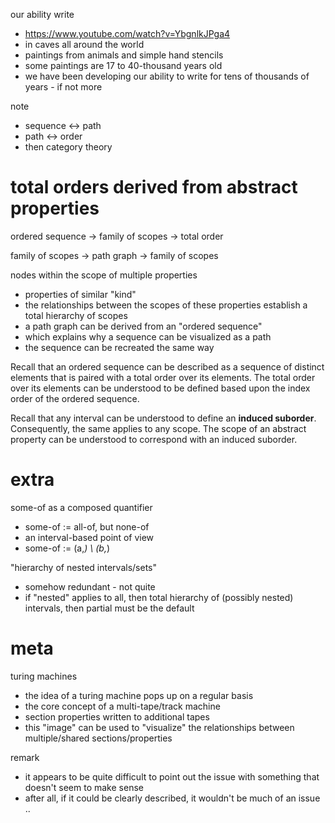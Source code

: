 
our ability write
- https://www.youtube.com/watch?v=YbgnlkJPga4
- in caves all around the world
- paintings from animals and simple hand stencils
- some paintings are 17 to 40-thousand years old
- we have been developing our ability to write
  for tens of thousands of years - if not more

note
- sequence <-> path
- path <-> order
- then category theory

<!-- ======================================================================= -->
# total orders derived from abstract properties

ordered sequence
-> family of scopes
-> total order

family of scopes
-> path graph
-> family of scopes

nodes within the scope of multiple properties
- properties of similar "kind"
- the relationships between the scopes of these properties
  establish a total hierarchy of scopes
- a path graph can be derived from an "ordered sequence"
- which explains why a sequence can be visualized as a path
- the sequence can be recreated the same way

Recall that an ordered sequence can be described as a sequence of distinct
elements that is paired with a total order over its elements. The total order
over its elements can be understood to be defined based upon the index order
of the ordered sequence.

Recall that any interval can be understood to define an **induced suborder**.
Consequently, the same applies to any scope. The scope of an abstract property
can be understood to correspond with an induced suborder.

<!-- ======================================================================= -->
# extra

some-of as a composed quantifier
- some-of := all-of, but none-of
- an interval-based point of view
- some-of := (a,*) \ (b,*)

"hierarchy of nested intervals/sets"
- somehow redundant - not quite
- if "nested" applies to all, then total
  hierarchy of (possibly nested) intervals,
  then partial must be the default

<!-- ======================================================================= -->
# meta

turing machines
- the idea of a turing machine pops up on a regular basis
- the core concept of a multi-tape/track machine
- section properties written to additional tapes
- this "image" can be used to "visualize" the relationships
  between multiple/shared sections/properties

remark
- it appears to be quite difficult to point out
  the issue with something that doesn't seem to make sense
- after all, if it could be clearly described,
  it wouldn't be much of an issue ..

